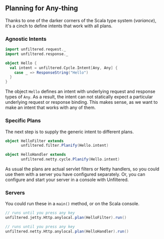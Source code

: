 Planning for Any-thing
----------------------

Thanks to one of the darker corners of the Scala type system
(*variance*), it's a cinch to define intents that work with all plans.

### Agnostic Intents

```scala
import unfiltered.request._
import unfiltered.response._

object Hello {
  val intent = unfiltered.Cycle.Intent[Any, Any] {
    case _ => ResponseString("Hello")
  }
}
```

The object `Hello` defines an intent with underlying request
and response types of `Any`. As a result, the intent can not
statically expect a particular underlying request or response
binding. This makes sense, as we want to make an intent that
works with any of them.

### Specific Plans

The next step is to supply the generic intent to different plans.

```scala
object HelloFilter extends
       unfiltered.filter.Planify(Hello.intent)

object HelloHandler extends
       unfiltered.netty.cycle.Planify(Hello.intent)
```

As usual the plans are actual servlet filters or Netty handlers, so
you could use them with a server you have configured separately. Or,
you can configure and start your server in a console with Unfiltered.

### Servers

You could run these in a `main()` method, or on the Scala console.

```scala
// runs until you press any key
unfiltered.jetty.Http.anylocal.plan(HelloFilter).run()

// runs until you press any key
unfiltered.netty.Http.anylocal.plan(HelloHandler).run()
```
